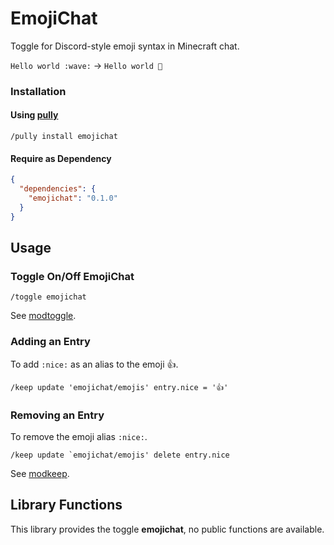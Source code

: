 # EmojiChat

Toggle for Discord-style emoji syntax in Minecraft chat.

`Hello world :wave:` → `Hello world 👋`

### Installation

#### Using [pully](https://github.com/FabricCore/pully)

```
/pully install emojichat
```

#### Require as Dependency

```json
{
  "dependencies": {
    "emojichat": "0.1.0"
  }
}
```

## Usage

### Toggle On/Off EmojiChat

```
/toggle emojichat
```

See [modtoggle](https://github.com/FabricCore/modtoggle).

### Adding an Entry

To add `:nice:` as an alias to the emoji 👍.

```
/keep update 'emojichat/emojis' entry.nice = '👍'
```

### Removing an Entry

To remove the emoji alias `:nice:`.

```
/keep update `emojichat/emojis' delete entry.nice
```

See [modkeep](https://github.com/FabricCore/modkeep).

## Library Functions

This library provides the toggle **emojichat**, no public functions are available.
